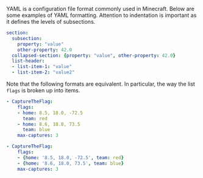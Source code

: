 YAML is a configuration file format commonly used in Minecraft. Below are some examples of YAML formatting. Attention to indentation is important as it defines the levels of subsections.

``` YAML
section:
  subsection:
    property: "value"
    other-property: 42.0
  collapsed-section: {property: "value", other-property: 42.0}
  list-header:
  - list-item-1: "value"
  - list-item-2: "value2"
```

Note that the following formats are equivalent. In particular, the way the list `flags` is broken up into items.

``` YAML
- CaptureTheFlag:
    flags:
    - home: 8.5, 18.0, -72.5
      team: red
    - home: 8.6, 18.0, 73.5
      team: blue
    max-captures: 3
```
``` YAML
- CaptureTheFlag:
    flags:
    - {home: '8.5, 18.0, -72.5', team: red}
    - {home: '8.6, 18.0, 73.5', team: blue}
    max-captures: 3
```
